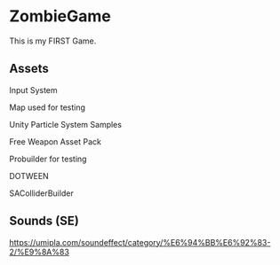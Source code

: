 # ZombieGame

This is my FIRST Game.

## Assets

Input System

Map used for testing

Unity Particle System Samples

Free Weapon Asset Pack

Probuilder for testing

DOTWEEN

SAColliderBuilder

## Sounds (SE)

https://umipla.com/soundeffect/category/%E6%94%BB%E6%92%83-2/%E9%8A%83
